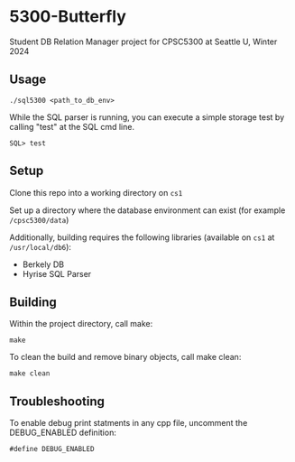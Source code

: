 # 5300-Butterfly
Student DB Relation Manager project for CPSC5300 at Seattle U, Winter 2024

## Usage

`./sql5300 <path_to_db_env>`

While the SQL parser is running, you can execute a simple storage test by calling "test" at the SQL cmd line.

`SQL> test`

## Setup
Clone this repo into a working directory on `cs1`

Set up a directory where the database environment can exist (for example `/cpsc5300/data`)

Additionally, building requires the following libraries (available on `cs1` at `/usr/local/db6`):
- Berkely DB
- Hyrise SQL Parser

## Building
Within the project directory, call make:

`make`

To clean the build and remove binary objects, call make clean:

`make clean`

## Troubleshooting
To enable debug print statments in any cpp file, uncomment the DEBUG_ENABLED definition:

`#define DEBUG_ENABLED`